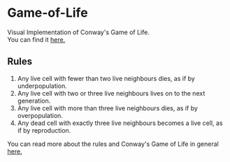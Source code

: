# Game-of-Life
Visual Implementation of Conway's Game of Life.\
You can find it [here.](https://manakee.de/gameoflife/)

## Rules
1. Any live cell with fewer than two live neighbours dies, as if by underpopulation.
2. Any live cell with two or three live neighbours lives on to the next generation.
3. Any live cell with more than three live neighbours dies, as if by overpopulation.
4. Any dead cell with exactly three live neighbours becomes a live cell, as if by reproduction.

You can read more about the rules and Conway's Game of Life in general [here.](https://en.wikipedia.org/wiki/Conway%27s_Game_of_Life)


